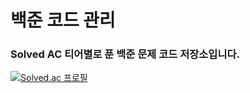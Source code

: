 # 백준 코드 관리

### Solved AC 티어별로 푼 백준 문제 코드 저장소입니다.

[![Solved.ac 프로필](http://mazassumnida.wtf/api/v2/generate_badge?boj=lastdefiance20)](https://solved.ac/lastdefiance20)